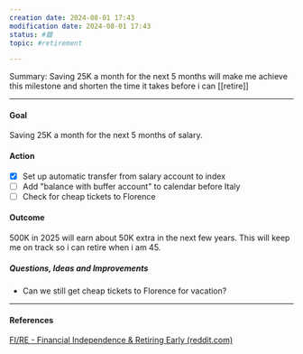 ```yaml
--- 
creation date: 2024-08-01 17:43
modification date: 2024-08-01 17:43
status: #🟩 
topic: #retirement 

---
```

Summary: Saving 25K a month for the next 5 months will make me achieve this milestone and shorten the time it takes before i can [[retire]] 

---
#### Goal
Saving 25K a month for the next 5 months of salary.

#### Action
- [x] Set up automatic transfer from salary account to index
- [ ] Add "balance with buffer account" to calendar before Italy
- [ ] Check for cheap tickets to Florence
#### Outcome
500K in 2025 will earn about 50K extra in the next few years. This will keep me on track so i can retire when i am 45. 
##### Questions, Ideas and Improvements
- Can we still get cheap tickets to Florence for vacation? 


---
#### References
[FI/RE - Financial Independence & Retiring Early (reddit.com)](https://www.reddit.com/r/Fire/)
